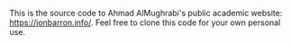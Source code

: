 This is the source code to Ahmad AlMughrabi's public academic website: https://jonbarron.info/. Feel free to clone this code for your own personal use.